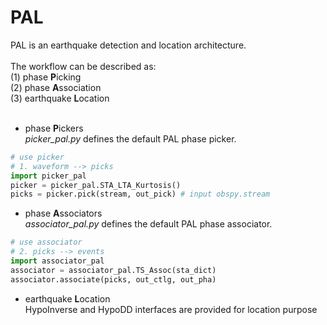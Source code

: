 # PAL

PAL is an earthquake detection and location architecture. <br>
<br>
The workflow can be described as: <br>
(1) phase **P**icking <br>
(2) phase **A**ssociation <br>
(3) earthquake **L**ocation <br>
<br>
* phase **P**ickers  
*picker_pal.py* defines the default PAL phase picker. 
```python
# use picker
# 1. waveform --> picks
import picker_pal
picker = picker_pal.STA_LTA_Kurtosis()
picks = picker.pick(stream, out_pick) # input obspy.stream
```
  
* phase **A**ssociators  
*associator_pal.py* defines the default PAL phase associator.
```python
# use associator
# 2. picks --> events
import associator_pal
associator = associator_pal.TS_Assoc(sta_dict)
associator.associate(picks, out_ctlg, out_pha)
```

* earthquake **L**ocation <br>
HypoInverse and HypoDD interfaces are provided for location purpose
